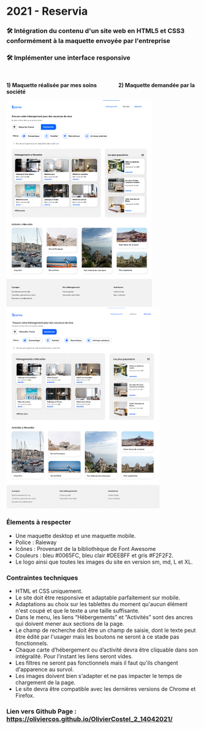 # 2021  -  Reservia

### 🛠️ Intégration du contenu d'un site web en HTML5 et CSS3 conformément à la maquette envoyée par l'entreprise

### 🛠️ Implémenter une interface responsive

&nbsp;


__1) Maquette réalisée par mes soins &nbsp;   &nbsp;   &nbsp;   &nbsp;   &nbsp;   &nbsp; &nbsp;   &nbsp;   2) Maquette demandée par la société__

<img alt="maquette réalisée" width=380px src="maquette_done.png"></img>
<img alt="maquette demandée" width=400px src="reservia_maquette_asked.png"></img>


### Élements à respecter

- Une maquette desktop et une maquette mobile. 
- Police : Raleway 
- Icônes : Provenant de la bibliothèque de Font Awesome 
- Couleurs : bleu #0065FC, bleu clair #DEEBFF  et gris #F2F2F2.
- Le logo ainsi que toutes les images du site en version sm, md, L et XL.
 

### Contraintes techniques

- HTML et CSS uniquement. 
- Le site doit être responsive et adaptable parfaitement sur mobile.
- Adaptations au choix sur les tablettes du moment qu'aucun élément n'est coupé et que le texte a une taille suffisante. 
- Dans le menu, les liens “Hébergements” et “Activités” sont des ancres qui doivent mener aux sections de la page.
- Le champ de recherche doit être un champ de saisie, dont le texte peut être édité par l'usager mais les boutons ne seront à ce stade pas fonctionnels.
- Chaque carte d’hébergement ou d’activité devra être cliquable dans son intégralité. Pour l’instant les liens seront vides.
- Les filtres ne seront pas fonctionnels mais il faut qu'ils changent d'apparence au survol.
- Les images doivent bien s'adapter et ne pas impacter le temps de chargement de la page.
- Le site devra être compatible avec les dernières versions de Chrome et Firefox.

### Lien vers Github Page : https://oliviercos.github.io/OlivierCostel_2_14042021/

